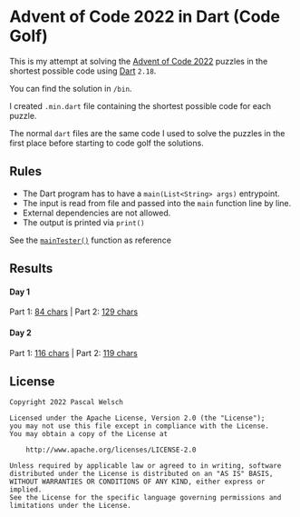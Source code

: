# Advent of Code 2022 in Dart (Code Golf)

This is my attempt at solving the [Advent of Code 2022](https://adventofcode.com/2022) puzzles in the shortest possible code using [Dart](https://dart.dev/) `2.18`.

You can find the solution in `/bin`.

I created `.min.dart` file containing the shortest possible code for each puzzle.

The normal `dart` files are the same code I used to solve the puzzles in the first place before starting to code golf the solutions.

## Rules

- The Dart program has to have a `main(List<String> args)` entrypoint.
- The input is read from file and passed into the `main` function line by line.
- External dependencies are not allowed.
- The output is printed via `print()`

See the [`mainTester()`](https://github.com/passsy/aoc22_dart_code_golf/blob/main/test/main_tester.dart) function as reference

## Results

#### Day 1
Part 1: [84 chars](https://github.com/passsy/aoc22_dart_code_golf/blob/master/bin/day1_part1.min.dart) | Part 2: [129 chars](https://github.com/passsy/aoc22_dart_code_golf/blob/master/bin/day1_part2.min.dart)

#### Day 2
Part 1: [116 chars](https://github.com/passsy/aoc22_dart_code_golf/blob/master/bin/day2_part1.min.dart) | Part 2: [119 chars](https://github.com/passsy/aoc22_dart_code_golf/blob/master/bin/day2_part2.min.dart)

## License
```
Copyright 2022 Pascal Welsch

Licensed under the Apache License, Version 2.0 (the "License");
you may not use this file except in compliance with the License.
You may obtain a copy of the License at

    http://www.apache.org/licenses/LICENSE-2.0

Unless required by applicable law or agreed to in writing, software
distributed under the License is distributed on an "AS IS" BASIS,
WITHOUT WARRANTIES OR CONDITIONS OF ANY KIND, either express or implied.
See the License for the specific language governing permissions and
limitations under the License.

```
      
